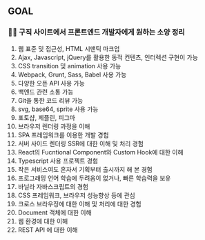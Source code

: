 ## GOAL
### 👩‍💻 구직 사이트에서 프론트엔드 개발자에게 원하는 소양 정리

01. 웹 표준 및 접근성, HTML 시맨틱 마크업
02. Ajax, Javascript, jQuery를 활용한 동적 컨텐츠, 인터렉션 구현이 가능
03. CSS transition 및 animation 사용 가능
04. Webpack, Grunt, Sass, Babel 사용 가능
05. 다양한 오픈 API 사용 가능
06. 백엔드 관련 소통 가능
07. Git을 통한 코드 리뷰 가능
08. svg, base64, sprite 사용 가능
09. 포토샵, 제플린, 피그마
10. 브라우저 렌더링 과정을 이해
11. SPA 프레임워크를 이용한 개발 경험
12. 서버 사이드 렌더링 SSR에 대한 이해 및 처리 경험
13. React의 Fucntional Component와 Custom Hook에 대한 이해
14. Typescript 사용 프로젝트 경험 
15. 작은 서비스여도 혼자서 기획부터 출시까지 해 본 경험
16. 프로그래밍 언어 학습에 두려움이 없거나, 빠른 학습력을 보유
17. 바닐라 자바스크립트의 경험
18. CSS 프레임워크, 브라우저 성능향상 등에 관심
19. 크로스 브라우징에 대한 이해 및 처리에 대한 경험
20. Document 객체에 대한 이해
21. 웹 환경에 대한 이해
22. REST API 에 대한 이해
